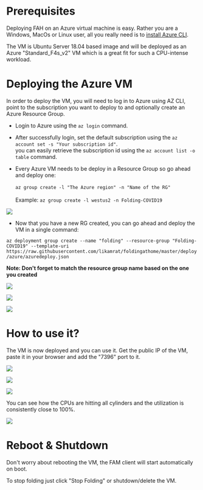 # Prerequisites

Deploying FAH on an Azure virtual machine is easy. Rather you are a Windows, MacOs or Linux user, all you really need is to [install Azure CLI](https://docs.microsoft.com/en-us/cli/azure/install-azure-cli?view=azure-cli-latest). 

The VM is Ubuntu Server 18.04 based image and will be deployed as an Azure "Standard_F4s_v2" VM which is a great fit for such a CPU-intense workload. 

# Deploying the Azure VM

In order to deploy the VM, you will need to log in to Azure using AZ CLI, point to the subscription you want to deploy to and optionally create an Azure Resource Group.

* Login to Azure using the ```az login``` command.

* After successfully login, set the default subscription using the ```az account set -s "Your subscription id"```.<br> you can easily retrieve the subscription id using the ```az account list -o table``` command. 

* Every Azure VM needs to be deploy in a Resource Group so go ahead and deploy one: <br>   
```az group create -l "The Azure region" -n "Name of the RG"``` <br>   
Example: ```az group create -l westus2 -n Folding-COVID19```

![](../img/Azure/rg_01.png)

* Now that you have a new RG created, you can go ahead and deploy the VM in a single command: <br>

```az deployment group create --name "folding" --resource-group "Folding-COVID19" --template-uri https://raw.githubusercontent.com/likamrat/foldingathome/master/deploy/azure/azuredeploy.json```

**Note: Don't forget to match the resource group name based on the one you created**

![](../img/Azure/az_01.png)

![](../img/Azure/az_02.png)

![](../img/Azure/az_03.png)

# How to use it?

The VM is now deployed and you can use it. Get the public IP of the VM, paste it in your browser and add the "7396" port to it. 

![](../img/Azure/deployed_01.png)

![](../img/Azure/deployed_02.png)

![](../img/Azure/deployed_03.png)

You can see how the CPUs are hitting all cylinders and the utilization is consistently close to 100%. 

![](../img/Azure/perf_01.png)

# Reboot & Shutdown

Don't worry about rebooting the VM, the FAM client will start automatically on boot. 

To stop folding just click "Stop Folding" or shutdown/delete the VM. 
